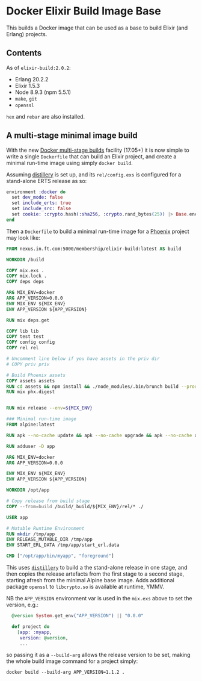 # Docker Elixir Build Image Base

This builds a Docker image that can be used as a base to build Elixir (and Erlang) projects.

## Contents

As of `elixir-build:2.0.2`:

* Erlang 20.2.2
* Elixir 1.5.3
* Node 8.9.3 (npm 5.5.1)
* `make`, `git`
* `openssl`

`hex` and `rebar` are also installed.

## A multi-stage minimal image build

With the new [Docker multi-stage builds](https://docs.docker.com/engine/userguide/eng-image/multistage-build/) facility (17.05+) it is now simple to write a single `Dockerfile` that can build an Elixir project, and create a minimal run-time image using simply `docker build`.

Assuming [distillery](https://github.com/bitwalker/distillery) is set up, and its `rel/config.exs` is configured for a stand-alone ERTS release as so:

```elixir
environment :docker do
  set dev_mode: false
  set include_erts: true
  set include_src: false
  set cookie: :crypto.hash(:sha256, :crypto.rand_bytes(25)) |> Base.encode16 |> String.to_atom
end
```

Then a `Dockerfile` to build a minimal run-time image for a [Phoenix](http://www.phoenixframework.org/) project may look like:

```dockerfile
FROM nexus.in.ft.com:5000/membership/elixir-build:latest AS build

WORKDIR /build

COPY mix.exs .
COPY mix.lock .
COPY deps deps

ARG MIX_ENV=docker
ARG APP_VERSION=0.0.0
ENV MIX_ENV ${MIX_ENV}
ENV APP_VERSION ${APP_VERSION}

RUN mix deps.get

COPY lib lib
COPY test test
COPY config config
COPY rel rel

# Uncomment line below if you have assets in the priv dir
# COPY priv priv

# Build Phoenix assets
COPY assets assets
RUN cd assets && npm install && ./node_modules/.bin/brunch build --production
RUN mix phx.digest


RUN mix release --env=${MIX_ENV}

### Minimal run-time image
FROM alpine:latest

RUN apk --no-cache update && apk --no-cache upgrade && apk --no-cache add ncurses-libs openssl bash

RUN adduser -D app

ARG MIX_ENV=docker
ARG APP_VERSION=0.0.0

ENV MIX_ENV ${MIX_ENV}
ENV APP_VERSION ${APP_VERSION}

WORKDIR /opt/app

# Copy release from build stage
COPY --from=build /build/_build/${MIX_ENV}/rel/* ./

USER app

# Mutable Runtime Environment
RUN mkdir /tmp/app
ENV RELEASE_MUTABLE_DIR /tmp/app
ENV START_ERL_DATA /tmp/app/start_erl.data

CMD ["/opt/app/bin/myapp", "foreground"]
```

This uses [`distillery`](https://github.com/bitwalker/distillery) to build a the stand-alone release in one stage, and then copies the release artefacts from the first stage to a second stage, starting afresh from the minimal Alpine base image. Adds additional package `openssl` to `libcrypto.so` is available at runtime, YMMV.

NB the `APP_VERSION` environment var is used in the `mix.exs` above to set the version, e.g.:

```elixir
  @version System.get_env("APP_VERSION") || "0.0.0"

  def project do
    [app: :myapp,
     version: @version,
     ...
```

so passing it as a `--build-arg` allows the release version to be set, making the whole build image command for a project simply:

```
docker build --build-arg APP_VERSION=1.1.2 .
```
